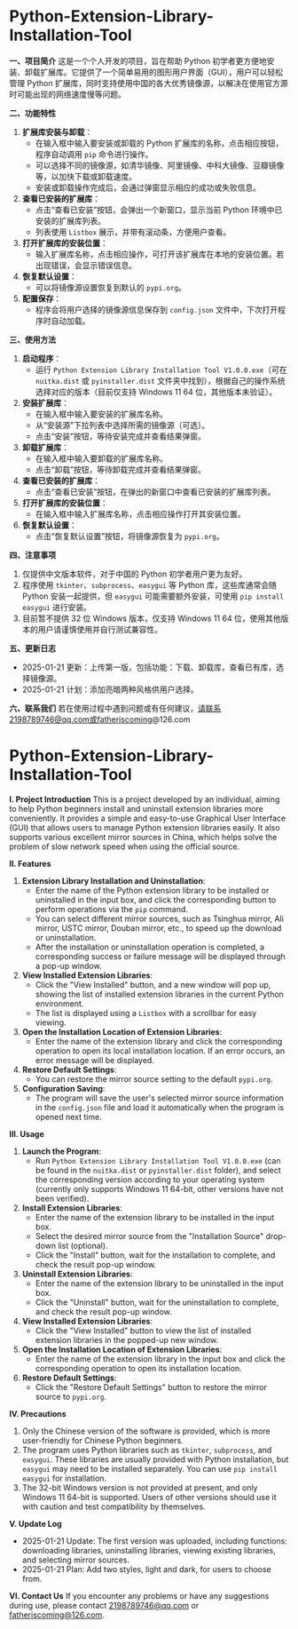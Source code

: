 # Python-Extension-Library-Installation-Tool

**一、项目简介**
这是一个个人开发的项目，旨在帮助 Python 初学者更方便地安装、卸载扩展库。它提供了一个简单易用的图形用户界面（GUI），用户可以轻松管理 Python 扩展库，同时支持使用中国的各大优秀镜像源，以解决在使用官方源时可能出现的网络速度慢等问题。

**二、功能特性**
1. **扩展库安装与卸载**：
    - 在输入框中输入要安装或卸载的 Python 扩展库的名称，点击相应按钮，程序自动调用 `pip` 命令进行操作。
    - 可以选择不同的镜像源，如清华镜像、阿里镜像、中科大镜像、豆瓣镜像等，以加快下载或卸载速度。
    - 安装或卸载操作完成后，会通过弹窗显示相应的成功或失败信息。
2. **查看已安装的扩展库**：
    - 点击“查看已安装”按钮，会弹出一个新窗口，显示当前 Python 环境中已安装的扩展库列表。
    - 列表使用 `Listbox` 展示，并带有滚动条，方便用户查看。
3. **打开扩展库的安装位置**：
    - 输入扩展库名称，点击相应操作，可打开该扩展库在本地的安装位置。若出现错误，会显示错误信息。
4. **恢复默认设置**：
    - 可以将镜像源设置恢复到默认的 `pypi.org`。
5. **配置保存**：
    - 程序会将用户选择的镜像源信息保存到 `config.json` 文件中，下次打开程序时自动加载。

**三、使用方法**
1. **启动程序**：
    - 运行 `Python Extension Library Installation Tool V1.0.0.exe`（可在 `nuitka.dist` 或 `pyinstaller.dist` 文件夹中找到），根据自己的操作系统选择对应的版本（目前仅支持 Windows 11 64 位，其他版本未验证）。
2. **安装扩展库**：
    - 在输入框中输入要安装的扩展库名称。
    - 从“安装源”下拉列表中选择所需的镜像源（可选）。
    - 点击“安装”按钮，等待安装完成并查看结果弹窗。
3. **卸载扩展库**：
    - 在输入框中输入要卸载的扩展库名称。
    - 点击“卸载”按钮，等待卸载完成并查看结果弹窗。
4. **查看已安装的扩展库**：
    - 点击“查看已安装”按钮，在弹出的新窗口中查看已安装的扩展库列表。
5. **打开扩展库的安装位置**：
    - 在输入框中输入扩展库名称，点击相应操作打开其安装位置。
6. **恢复默认设置**：
    - 点击“恢复默认设置”按钮，将镜像源恢复为 `pypi.org`。

**四、注意事项**
1. 仅提供中文版本软件，对于中国的 Python 初学者用户更为友好。
2. 程序使用 `tkinter`、`subprocess`、`easygui` 等 Python 库，这些库通常会随 Python 安装一起提供，但 `easygui` 可能需要额外安装，可使用 `pip install easygui` 进行安装。
3. 目前暂不提供 32 位 Windows 版本，仅支持 Windows 11 64 位，使用其他版本的用户请谨慎使用并自行测试兼容性。


**五、更新日志**
- 2025-01-21 更新：上传第一版，包括功能：下载、卸载库，查看已有库，选择镜像源。
- 2025-01-21 计划：添加亮暗两种风格供用户选择。


**六、联系我们**
若在使用过程中遇到问题或有任何建议，请联系2198789746@qq.com或fatheriscoming@126.com  






  
   
# Python-Extension-Library-Installation-Tool

**I. Project Introduction**
This is a project developed by an individual, aiming to help Python beginners install and uninstall extension libraries more conveniently. It provides a simple and easy-to-use Graphical User Interface (GUI) that allows users to manage Python extension libraries easily. It also supports various excellent mirror sources in China, which helps solve the problem of slow network speed when using the official source.

**II. Features**
1. **Extension Library Installation and Uninstallation**:
    - Enter the name of the Python extension library to be installed or uninstalled in the input box, and click the corresponding button to perform operations via the `pip` command.
    - You can select different mirror sources, such as Tsinghua mirror, Ali mirror, USTC mirror, Douban mirror, etc., to speed up the download or uninstallation.
    - After the installation or uninstallation operation is completed, a corresponding success or failure message will be displayed through a pop-up window.
2. **View Installed Extension Libraries**:
    - Click the "View Installed" button, and a new window will pop up, showing the list of installed extension libraries in the current Python environment.
    - The list is displayed using a `Listbox` with a scrollbar for easy viewing.
3. **Open the Installation Location of Extension Libraries**:
    - Enter the name of the extension library and click the corresponding operation to open its local installation location. If an error occurs, an error message will be displayed.
4. **Restore Default Settings**:
    - You can restore the mirror source setting to the default `pypi.org`.
5. **Configuration Saving**:
    - The program will save the user's selected mirror source information in the `config.json` file and load it automatically when the program is opened next time.

**III. Usage**
1. **Launch the Program**:
    - Run `Python Extension Library Installation Tool V1.0.0.exe` (can be found in the `nuitka.dist` or `pyinstaller.dist` folder), and select the corresponding version according to your operating system (currently only supports Windows 11 64-bit, other versions have not been verified).
2. **Install Extension Libraries**:
    - Enter the name of the extension library to be installed in the input box.
    - Select the desired mirror source from the "Installation Source" drop-down list (optional).
    - Click the "Install" button, wait for the installation to complete, and check the result pop-up window.
3. **Uninstall Extension Libraries**:
    - Enter the name of the extension library to be uninstalled in the input box.
    - Click the "Uninstall" button, wait for the uninstallation to complete, and check the result pop-up window.
4. **View Installed Extension Libraries**:
    - Click the "View Installed" button to view the list of installed extension libraries in the popped-up new window.
5. **Open the Installation Location of Extension Libraries**:
    - Enter the name of the extension library in the input box and click the corresponding operation to open its installation location.
6. **Restore Default Settings**:
    - Click the "Restore Default Settings" button to restore the mirror source to `pypi.org`.

**IV. Precautions**
1. Only the Chinese version of the software is provided, which is more user-friendly for Chinese Python beginners.
2. The program uses Python libraries such as `tkinter`, `subprocess`, and `easygui`. These libraries are usually provided with Python installation, but `easygui` may need to be installed separately. You can use `pip install easygui` for installation.
3. The 32-bit Windows version is not provided at present, and only Windows 11 64-bit is supported. Users of other versions should use it with caution and test compatibility by themselves.


**V. Update Log**
- 2025-01-21 Update: The first version was uploaded, including functions: downloading libraries, uninstalling libraries, viewing existing libraries, and selecting mirror sources.
- 2025-01-21 Plan: Add two styles, light and dark, for users to choose from.


**VI. Contact Us**
If you encounter any problems or have any suggestions during use, please contact 2198789746@qq.com or fatheriscoming@126.com.

